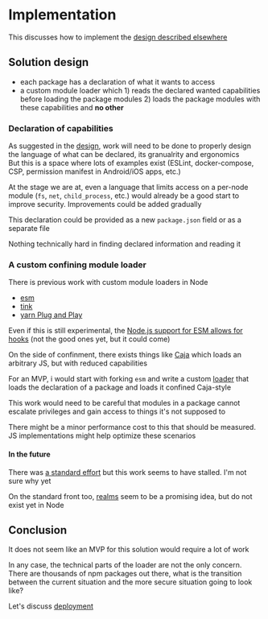 # Implementation

This discusses how to implement the [design described elsewhere](./design.md)

## Solution design

- each package has a declaration of what it wants to access
- a custom module loader which 1) reads the declared wanted capabilities before loading the package modules 2) loads the package modules with these capabilities and **no other**


### Declaration of capabilities

As suggested in the [design](./design.md), work will need to be done to properly design the language of what can be declared, its granualrity and ergonomics\
But this is a space where lots of examples exist (ESLint, docker-compose, CSP, permission manifest in Android/iOS apps, etc.)

At the stage we are at, even a language that limits access on a per-node module (`fs`, `net`, `child_process`, etc.) would already be a good start to improve security. Improvements could be added gradually

This declaration could be provided as a new `package.json` field or as a separate file

Nothing technically hard in finding declared information and reading it


### A custom confining module loader

There is previous work with custom module loaders in Node
- [esm](https://www.npmjs.com/package/esm)
- [tink](https://github.com/npm/tink)
- [yarn Plug and Play](https://github.com/yarnpkg/pnp-sample-app)

Even if this is still experimental, the [Node.js support for ESM allows for hooks](https://nodejs.org/api/esm.html#esm_loader_hooks) (not the good ones yet, but it could come)

On the side of confinment, there exists things like [Caja](https://developers.google.com/caja/) which loads an arbitrary JS, but with reduced capabilities

For an MVP, i would start with forking `esm` and write a custom [loader](https://github.com/standard-things/esm/blob/53e209aac5b8de8e6d54bcd6e5dcd8b7ff8bfa50/src/module/cjs/loader.js) that loads the declaration of a package and loads it confined Caja-style

This work would need to be careful that modules in a package cannot escalate privileges and gain access to things it's not supposed to

There might be a minor performance cost to this that should be measured. JS implementations might help optimize these scenarios


#### In the future

There was [a standard effort](https://whatwg.github.io/loader/) but this work seems to have stalled. I'm not sure why yet

On the standard front too, [realms](https://github.com/tc39/proposal-realms) seem to be a promising idea, but do not exist yet in Node


## Conclusion

It does not seem like an MVP for this solution would require a lot of work

In any case, the technical parts of the loader are not the only concern. There are thousands of npm packages out there, what is the transition between the current situation and the more secure situation going to look like?

Let's discuss [deployment](./deployment.md)
